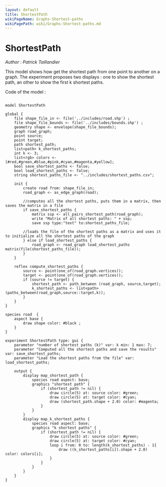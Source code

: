 ```yaml
---
layout: default
title: ShortestPath
wikiPageName: Graphs-Shortest-paths
wikiPagePath: wiki/Graphs-Shortest-paths.md
---
```


[//]: # (keyword|operator_load_shortest_paths)
[//]: # (keyword|operator_all_pairs_shortest_path)
[//]: # (keyword|operator_path_between)
[//]: # (keyword|operator_paths_between)
[//]: # (keyword|operator_\:\:)
[//]: # (keyword|statement_save)
[//]: # (keyword|constant_#cyan)
[//]: # (keyword|constant_#magenta)
[//]: # (keyword|type_path)
[//]: # (keyword|type_matrix)
[//]: # (keyword|concept_graph)
[//]: # (keyword|concept_load_file)
[//]: # (keyword|concept_shortest_path)
[//]: # (keyword|concept_save_file)
# ShortestPath


_Author : Patrick Taillandier_

This model shows how get the shortest path from one point to another on a graph. The experiment proposes two displays : one to show the shortest path, an other to show the first k shortest paths. 


Code of the model : 

```

model ShortestPath

global {
	file shape_file_in <- file('../includes/road.shp') ;
	file shape_file_bounds <- file('../includes/bounds.shp') ;
	geometry shape <- envelope(shape_file_bounds);
	graph road_graph; 
	point source;
	point target;
	path shortest_path;
	list<path> k_shortest_paths;
	int k <- 3; 
	list<rgb> colors <- [#red,#green,#blue,#pink,#cyan,#magenta,#yellow];
	bool save_shortest_paths <- false;
	bool load_shortest_paths <- false;
	string shortest_paths_file <- "../includes/shortest_paths.csv";
	
	init {
		create road from: shape_file_in;
		road_graph <- as_edge_graph(road);
		
		//computes all the shortest paths, puts them in a matrix, then saves the matrix in a file
		if save_shortest_paths {
			matrix ssp <- all_pairs_shortest_path(road_graph);
			write "Matrix of all shortest paths: " + ssp;
			save ssp type:"text" to:shortest_paths_file;
			
		//loads the file of the shortest paths as a matrix and uses it to initialize all the shortest paths of the graph
		} else if load_shortest_paths {
			road_graph <- road_graph load_shortest_paths matrix(file(shortest_paths_file));
		}
	}
	
	reflex compute_shortest_paths {
		source <- point(one_of(road_graph.vertices));
		target <- point(one_of(road_graph.vertices));
		if (source != target) {
			shortest_path <- path_between (road_graph, source,target);
			k_shortest_paths <- list<path>(paths_between(road_graph,source::target,k));	
		}
	}
}

species road  {
	aspect base {
		draw shape color: #black ;
	} 
}

experiment ShortestPath type: gui {
	parameter "number of shortest paths (k)" var: k min: 1 max: 7;
	parameter "Computed all the shortest paths and save the results" var: save_shortest_paths;
	parameter "Load the shortest paths from the file" var: load_shortest_paths;
	
	output {
		display map_shortest_path {
			species road aspect: base;
			graphics "shortest path" {
				if (shortest_path != nil) {
					draw circle(5) at: source color: #green;
					draw circle(5) at: target color: #cyan;
					draw (shortest_path.shape + 2.0) color: #magenta;
				}
			}
		}
		display map_k_shortest_paths {
			species road aspect: base;
			graphics "k shortest paths" {
				if (shortest_path != nil) {
					draw circle(5) at: source color: #green;
					draw circle(5) at: target color: #cyan;
					loop i from: 0 to: length(k_shortest_paths) - 1{
						draw ((k_shortest_paths[i]).shape + 2.0) color: colors[i];
					}
				}
			}
		}
	}
}
```
